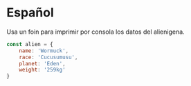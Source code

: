 # Español
Usa un foin para imprimir por consola los datos del alienigena.
```js
const alien = {
    name: 'Wormuck',
    race: 'Cucusumusu',
    planet: 'Eden',
    weight: '259kg'
}
```